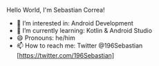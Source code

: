 Hello World, I'm Sebastian Correa! 


- 👀 I’m interested in: Android Development
- 🌱 I’m currently learning: Kotlin & Android Studio
- 😄 Pronouns: he/him
- 📫 How to reach me: Twitter @196Sebastian [https://twitter.com/196Sebastian]
